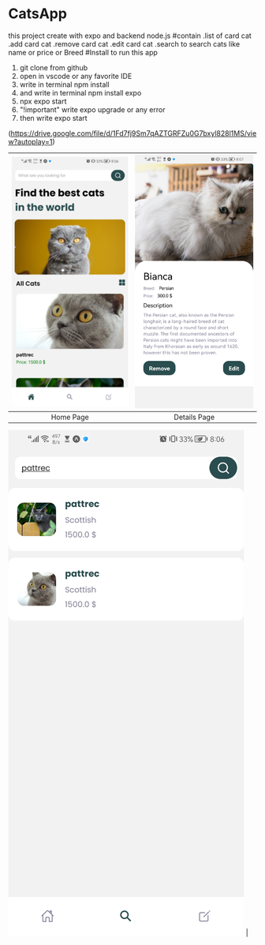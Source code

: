 # CatsApp
this project create with expo and backend node.js 
#contain
.list of card cat
.add card cat
.remove card cat
.edit card cat
.search to search cats like name or price or Breed
#Install
to run this app
1) git clone from github
2) open in vscode or any  favorite IDE
3) write in terminal npm install
4) and write in terminal npm install  expo
5) npx expo start
6) "!important" write expo upgrade or any error
7) then write expo start


(https://drive.google.com/file/d/1Fd7fj9Sm7qAZTGRFZu0G7bxyl828l1MS/view?autoplay=1)



| ![imgThree](imgThree.jpg) | ![imgTwo](imgTwo.jpg) |
|:----------------------:|:----------------------:|
|      Home Page    |      Details Page     |

![Alt text](imgOne.jpg) |

